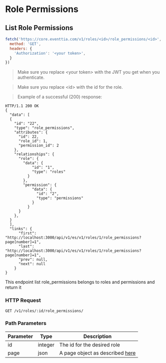 # Role Permissions
## List Role Permissions

```javascript
fetch('https://core.eventtia.com/v1/roles/<id>/role_permissions/<id>', {
  method: 'GET',
  headers: {
    'Authorization': '<your token>',
  }
})
```
> Make sure you replace &lt;your token&gt; with the JWT you get when you authenticate. 

> Make sure you replace &lt;id&gt; with the id for the role. 

> Example of a successful (200) response:

```http
HTTP/1.1 200 OK
{
  "data": [
  {
    "id": "22",
    "type": "role_permissions",
    "attributes": {
      "id": 22,
      "role_id": 1,
      "permission_id": 2
    },
    "relationships": {
      "role": {
        "data": {
            "id": "1",
            "type": "roles"
          }
        },
        "permission": {
            "data": {
              "id": "2",
              "type": "permissions"
            }
          }
      }
    },
  }
  ],
  "links": {
      "first": "http://localhost:3000/api/v1/es/v1/roles/1/role_permissions?page[number]=1",
      "last": "http://localhost:3000/api/v1/es/v1/roles/1/role_permissions?page[number]=1",
      "prev": null,
      "next": null
    }
}

```
This endpoint list role_permissions belongs to roles and permissions and return it

### HTTP Request

`GET /v1/roles/:id/role_permissions/`

### Path Parameters

Parameter |  Type   | Description
--------- | ------- | -----------
id | integer | The id for the desired role
page | json | A page object as described <a href="#pagination">here</a>
